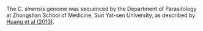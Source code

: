 [//]: # (Created by ./bin/manage_files.pl from ./species/Clonorchis_sinensis/PRJDA72781/Clonorchis_sinensis_PRJDA72781.assembly.html on Thu Jun 11 13:43:48 2020)
The _C. sinensis_ genome was sequenced by the Department of Parasitology at Zhongshan School of Medicine, Sun Yat-sen University, as described by [Huang et al (2013)](http://europepmc.org/abstract/MED/23382950).
